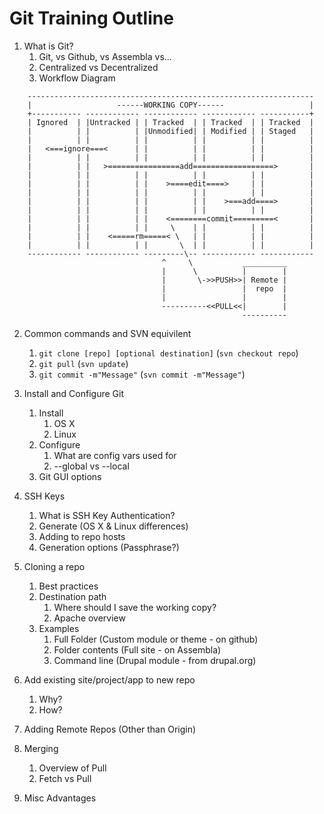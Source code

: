 Git Training Outline
====================

1. What is Git?
    1. Git, vs Github, vs Assembla vs...
    2. Centralized vs Decentralized
    3. Workflow Diagram

```
    ----------------------------------------------------------------
    |                   ------WORKING COPY------                   |
    +----------- ------------ ------------ ------------ -----------+
    | Ignored  | |Untracked | | Tracked  | | Tracked  | | Tracked  |
    |          | |          | |Unmodified| | Modified | | Staged   |
    |          | |          | |          | |          | |          |
    |   <===ignore===<      | |          | |          | |          |
    |          | |          | |          | |          | |          |
    |          | |   >================add==================>       |
    |          | |          | |          | |          | |          |
    |          | |          | |    >====edit====>     | |          |
    |          | |          | |          | |          | |          |
    |          | |          | |          | |    >===add====>       |
    |          | |          | |          | |          | |          |
    |          | |          | |    <========commit=========<       |
    |          | |          | |     \    | |          | |          |
    |          | |    <=====rm=====< \   | |          | |          |
    |          | |          | |       \  | |          | |          |
    ------------ ------------ ---------\-- ------------ ------------
                                  ^     \           __________
                                  |      \          |        |
                                  |       \->>PUSH>>| Remote | 
                                  |                 |  repo  |
                                  |                 |        |
                                  ----------<<PULL<<|        |
                                                    ----------
```

2. Common commands and SVN equivilent
    1. `git clone [repo] [optional destination]` (`svn checkout repo`)
    2. `git pull` (`svn update`)
    3. `git commit -m"Message"` (`svn commit -m"Message"`)

3. Install and Configure Git
    1. Install
        1. OS X
        2. Linux
    2. Configure
        1. What are config vars used for
        2. --global vs --local
    3. Git GUI options

4. SSH Keys
    1. What is SSH Key Authentication?
    2. Generate (OS X & Linux differences)
    3. Adding to repo hosts
    4. Generation options (Passphrase?)

5. Cloning a repo
    1. Best practices
    2. Destination path
        1. Where should I save the working copy?
        2. Apache overview
    3. Examples
        1. Full Folder (Custom module or theme - on github)
        2. Folder contents (Full site - on Assembla)
        3. Command line (Drupal module - from drupal.org)

6. Add existing site/project/app to new repo
    1. Why?
    2. How?

7. Adding Remote Repos (Other than Origin)

8. Merging
    1. Overview of Pull
    2. Fetch vs Pull

9. Misc Advantages
